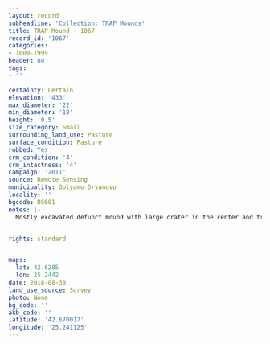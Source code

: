 ```yaml
---
layout: record
subheadline: 'Collection: TRAP Mounds'
title: TRAP Mound - 1067
record_id: '1067'
categories:
- 1000-1999
header: no
tags:
- ''

certainty: Certain
elevation: '433'
max_diameter: '22'
min_diameter: '18'
height: '0.5'
size_category: Small
surrounding_land_use: Pasture
surface_condition: Pasture
robbed: Yes
crm_condition: '4'
crm_intactness: '4'
campaign: '2011'
source: Remote Sensing
municipality: Golyamo Dryanovo
locality: ''
bgcode: DS001
notes: |-
  Mostly excavated defunct mound with large crater in the center and trench to the SW; large stone blocks (unworked) in trench; no ancient material visible.


rights: standard


maps:
  lat: 42.6285
  lon: 25.2442
date: 2018-08-30
land_use_source: Survey
photo: None
bg_code: ''
akb_code: ''
latitude: '42.670017'
longitude: '25.241125'
---
```

